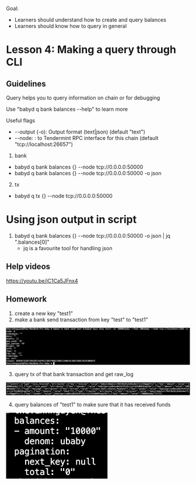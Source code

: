 Goal:
* Learners should understand how to create and query balances
* Learners should know how to query in general

# Lesson 4: Making a query through CLI

## Guidelines
Query helps you to query information on chain or for debugging

Use "babyd q bank balances --help" to learn more

Useful flags
* --output (-o): Output format (text|json) (default "text")
* --node: <host>:<port> to Tendermint RPC interface for this chain (default "tcp://localhost:26657")

1. bank
 * babyd q bank balances {} --node tcp://0.0.0.0:50000
 * babyd q bank balances {} --node tcp://0.0.0.0:50000 -o json
2. tx
 * babyd q tx {} --node tcp://0.0.0.0:50000

# Using json output in script
1. babyd q bank balances {} --node tcp://0.0.0.0:50000 -o json | jq ".balances[0]"
    * jq is a favourite tool for handling json

## Help videos
https://youtu.be/iC1Ca5JFnx4

## Homework
1. create a new key "test1"
2. make a bank send transaction from key "test" to "test1"

![res1](images/query_make_tx.png)

3. query tx of that bank transaction and get raw_log

![res2](images/query_tx_get_raw_log.png)

4. query balances of "test1" to make sure that it has received funds

![res3](images/query_bank_bal.png)
